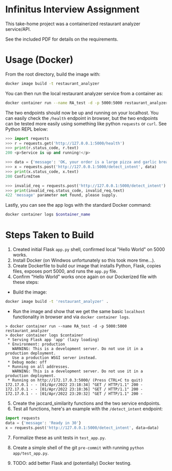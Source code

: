 # Infinitus Interview Assignment
This take-home project was a containerized restaurant analyzer service/API.

See the included PDF for details on the requirements.

# Usage (Docker)
From the root directory, build the image with:
```Bash
docker image build -t restaurant_analyzer
```
You can then run the local restaurant analyzer service from a container as:
```Bash
docker container run --name RA_test -d -p 5000:5000 restaurant_analyzer
```
The two endpoints should now be up and running on your localhost. You can easily
check the `/health` endpoint in browser, but the two endpoints can be tested
more easily using something like python `requests` or `curl`. See Python REPL
below:
```Python
>>> import requests
>>> r = requests.get('http://127.0.0.1:5000/health')
>>> print(r.status_code, r.text)
200 <p>Service is up and running!</p>

>>> data = {'message': 'OK, your order is a large pizza and garlic bread.'}
>>> x = requests.post('http://127.0.0.1:5000/detect_intent', data)
>>> print(x.status_code, x.text)
200 ConfirmItem

>>> invalid_req = requests.post('http://127.0.0.1:5000/detect_intent')
>>> print(invalid_req.status_code, invalid_req.text)
422 'message' parameter not found, please supply.
```
Lastly, you can see the app logs with the standard Docker command:
```Bash
docker container logs $container_name
```

# Steps Taken to Build
1. Created initial Flask `app.py` shell, confirmed local "Hello World" on 5000 works.
2. Install Docker (on Windwos unfortunately so this took more time...).
3. Create Dockerfile to build our image that installs Python, Flask, copies
    files, exposes port 5000, and runs the `app.py` file.
4. Confirm "Hello World" works once again on our Dockerized file with these steps:
* Build the image:
```Bash
docker image build -t 'restaurant_analyzer' .
```

* Run the image and show that we get the same basic `localhost` functionality in browser and via `docker container logs`.
```
> docker container run --name RA_test -d -p 5000:5000 restaurant_analyzer
> docker container logs $container
 * Serving Flask app 'app' (lazy loading)
 * Environment: production
   WARNING: This is a development server. Do not use it in a production deployment.
   Use a production WSGI server instead.
 * Debug mode: off
 * Running on all addresses.
   WARNING: This is a development server. Do not use it in a production deployment.
 * Running on http://172.17.0.3:5000/ (Press CTRL+C to quit)
172.17.0.1 - - [01/Apr/2022 23:18:34] "GET / HTTP/1.1" 200 -
172.17.0.1 - - [01/Apr/2022 23:18:36] "GET / HTTP/1.1" 200 -
172.17.0.1 - - [01/Apr/2022 23:20:32] "GET / HTTP/1.1" 200 -
```

5. Create the jaccard_similarity functions and the two service endpoints.
6. Test all functions, here's an example with the `/detect_intent` endpoint:
```Python
import requests
data = {'message': 'Ready in 30'}
x = requests.post('http://127.0.0.1:5000/detect_intent', data=data)
```

7. Formalize these as unit tests in `test_app.py`.

8. Create a simple shell of the git `pre-commit` with running `python app/test_app.py`.

9. TODO: add better Flask and (potentially) Docker testing.
